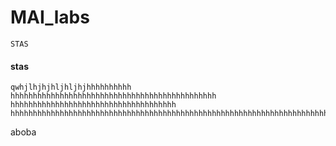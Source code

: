 # MAI_labs

`STAS`

#### stas

```
qwhjlhjhjhljhljhjhhhhhhhhhh
hhhhhhhhhhhhhhhhhhhhhhhhhhhhhhhhhhhhhhhhhhhhhh
hhhhhhhhhhhhhhhhhhhhhhhhhhhhhhhhhhhhh
hhhhhhhhhhhhhhhhhhhhhhhhhhhhhhhhhhhhhhhhhhhhhhhhhhhhhhhhhhhhhhhhhhhhhhhhhhhh
```

aboba
